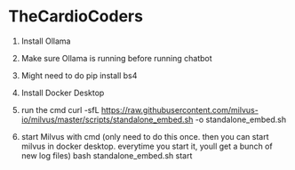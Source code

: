 # TheCardioCoders


1. Install Ollama
2. Make sure Ollama is running before running chatbot
3. Might need to do pip install bs4

1. Install Docker Desktop
2. run the cmd 
curl -sfL https://raw.githubusercontent.com/milvus-io/milvus/master/scripts/standalone_embed.sh -o standalone_embed.sh
3. start Milvus with cmd (only need to do this once. then you can start milvus in docker desktop. everytime you start it, youll get a bunch of new log files)
bash standalone_embed.sh start

